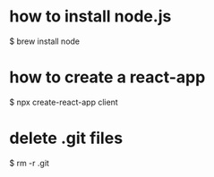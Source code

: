 # how to install node.js
$ brew install node

# how to create a react-app
$ npx create-react-app client

# delete .git files
$ rm -r .git

